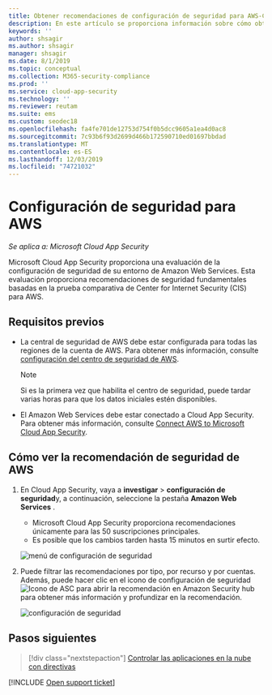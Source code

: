 ```yaml
---
title: Obtener recomendaciones de configuración de seguridad para AWS-Cloud App Security | Microsoft Docs
description: En este artículo se proporciona información sobre cómo obtener recomendaciones de configuración de seguridad en Cloud App Security mediante la integración de con Amazon Web Services.
keywords: ''
author: shsagir
ms.author: shsagir
manager: shsagir
ms.date: 8/1/2019
ms.topic: conceptual
ms.collection: M365-security-compliance
ms.prod: ''
ms.service: cloud-app-security
ms.technology: ''
ms.reviewer: reutam
ms.suite: ems
ms.custom: seodec18
ms.openlocfilehash: fa4fe701de12753d754f0b5dcc9605a1ea4d0ac8
ms.sourcegitcommit: 7c93b6f93d2699d466b172590710ed01697bbdad
ms.translationtype: MT
ms.contentlocale: es-ES
ms.lasthandoff: 12/03/2019
ms.locfileid: "74721032"
---
```

# <a name="security-configuration-for-aws"></a>Configuración de seguridad para AWS

*Se aplica a: Microsoft Cloud App Security*

Microsoft Cloud App Security proporciona una evaluación de la configuración de seguridad de su entorno de Amazon Web Services. Esta evaluación proporciona recomendaciones de seguridad fundamentales basadas en la prueba comparativa de Center for Internet Security (CIS) para AWS.

## <a name="prerequisites"></a>Requisitos previos

- La central de seguridad de AWS debe estar configurada para todas las regiones de la cuenta de AWS. Para obtener más información, consulte [configuración del centro de seguridad de AWS](https://go.microsoft.com/fwlink/?linkid=2100208).
    > [!NOTE]
    > Si es la primera vez que habilita el centro de seguridad, puede tardar varias horas para que los datos iniciales estén disponibles.
- El Amazon Web Services debe estar conectado a Cloud App Security. Para obtener más información, consulte [Connect AWS to Microsoft Cloud App Security](connect-aws-to-microsoft-cloud-app-security.md).

## <a name="how-to-view-aws-security-recommendation"></a>Cómo ver la recomendación de seguridad de AWS

1. En Cloud App Security, vaya a **investigar** > **configuración de seguridad**y, a continuación, seleccione la pestaña **Amazon Web Services** .
    - Microsoft Cloud App Security proporciona recomendaciones únicamente para las 50 suscripciones principales.
    - Es posible que los cambios tarden hasta 15 minutos en surtir efecto.

    ![menú de configuración de seguridad](media/security-configuration-menu.png)

1. Puede filtrar las recomendaciones por tipo, por recurso y por cuentas. Además, puede hacer clic en el icono de configuración de seguridad ![Icono de ASC](media/asc-icon.png) para abrir la recomendación en Amazon Security hub para obtener más información y profundizar en la recomendación.

    ![configuración de seguridad](media/security-configuration-aws.png)

## <a name="next-steps"></a>Pasos siguientes

> [!div class="nextstepaction"]
> [Controlar las aplicaciones en la nube con directivas](control-cloud-apps-with-policies.md)

[!INCLUDE [Open support ticket](includes/support.md)]
